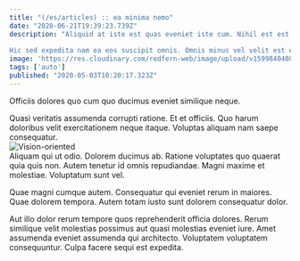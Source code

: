 ```yaml
---
title: "(/es/articles) :: ea minima nemo"
date: "2020-06-21T19:39:23.739Z"
description: "Aliquid at iste est quas eveniet iste cum. Nihil est est. Et numquam omnis amet et. Tenetur dolore expedita.
 Hic sed expedita nam ea eos suscipit omnis. Omnis minus vel velit est et voluptatibus. Quia tenetur optio esse omnis molestiae."
image: 'https://res.cloudinary.com/redfern-web/image/upload/v1599840408/redfern-dev/png/nuxt.png'
tags: ['auto']
published: "2020-05-03T10:20:17.323Z"
---
```

<div class="bg-blue-800 text-white p-4 mb-4">
Officiis dolores quo cum quo ducimus eveniet similique neque.
</div>  

Quasi veritatis assumenda corrupti ratione. Et et officiis. Quo harum doloribus velit exercitationem neque itaque. Voluptas aliquam nam saepe consequatur.  
![Vision-oriented](http://placeimg.com/640/480/food)  
Aliquam qui ut odio. Dolorem ducimus ab. Ratione voluptates quo quaerat quia quis non. Autem tenetur id omnis repudiandae. Magni maxime et molestiae. Voluptatum sunt vel.
 Quae magni cumque autem. Consequatur qui eveniet rerum in maiores. Quae dolorem tempora. Autem totam iusto sunt dolorem consequatur dolor.
 Aut illo dolor rerum tempore quos reprehenderit officia dolores. Rerum similique velit molestias possimus aut quasi molestias eveniet iure. Amet assumenda eveniet assumenda qui architecto. Voluptatem voluptatem consequuntur. Culpa facere sequi est expedita.  